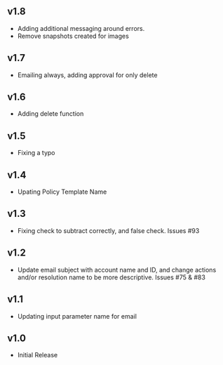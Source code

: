 v1.8
----
- Adding additional messaging around errors. 
- Remove snapshots created for images

v1.7
----
- Emailing always, adding approval for only delete

v1.6
----
- Adding delete function

v1.5
----
- Fixing a typo

v1.4
----
- Upating Policy Template Name

v1.3
----
- Fixing check to subtract correctly, and false check. Issues #93

v1.2
----
- Update email subject with account name and ID, and change actions and/or resolution name to be more descriptive. Issues #75 & #83

v1.1
----
- Updating input parameter name for email

v1.0
-----
- Initial Release